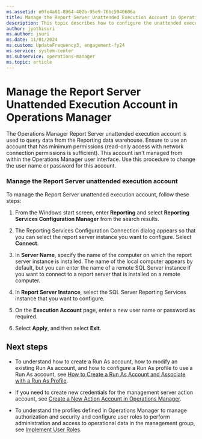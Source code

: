 ```yaml
---
ms.assetid: e0fe4a01-8964-402b-95e9-76bc5940606a
title: Manage the Report Server Unattended Execution Account in Operations Manager
description: This topic describes how to configure the unattended execution account for the Operations Manager Reporting server.
author: jyothisuri
ms.author: jsuri
ms.date: 11/01/2024
ms.custom: UpdateFrequency3, engagement-fy24
ms.service: system-center
ms.subservice: operations-manager
ms.topic: article
---
```


# Manage the Report Server Unattended Execution Account in Operations Manager



The Operations Manager Report Server unattended execution account is used to query data from the Reporting data warehouse. Ensure to use an account that has minimum permissions (read-only access with network connection permissions is sufficient). This account isn't managed from within the Operations Manager user interface. Use this procedure to change the user name or password for this account.  

### Manage the Report Server unattended execution account

To manage the Report Server unattended execution account, follow these steps:

1. From the Windows start screen, enter **Reporting** and select **Reporting Services Configuration Manager** from the search results.

2. The Reporting Services Configuration Connection dialog appears so that you can select the report server instance you want to configure. Select **Connect**.

3. In **Server Name**, specify the name of the computer on which the report server instance is installed. The name of the local computer appears by default, but you can enter the name of a remote SQL Server instance if you want to connect to a report server that is installed on a remote computer.  

4. In **Report Server Instance**, select the SQL Server Reporting Services instance that you want to configure.

5. On the **Execution Account** page, enter a new user name or password as required.  

6. Select **Apply**, and then select **Exit**.  

## Next steps

- To understand how to create a Run As account, how to modify an existing Run As account, and how to configure a Run As profile to use a Run As account, see [How to Create a Run As Account and Associate with a Run As Profile](~/scom/manage-security-create-runas-link-profile.md).

- If you need to create new credentials for the management server action account, see [Create a New Action Account in Operations Manager](~/scom/manage-security-create-runas-actionaccount.md).

- To understand the profiles defined in Operations Manager to manage authorization and security and configure user roles to perform administration and access to operational data in the management group, see [Implement User Roles](manage-security-overview.md).
